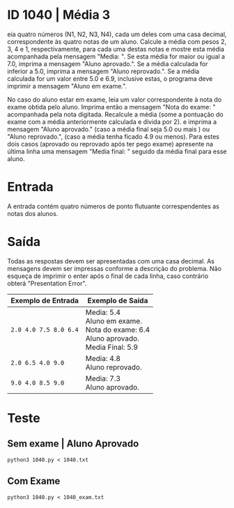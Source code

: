 # ID 1040 | Média 3

eia quatro números (N1, N2, N3, N4), cada um deles com uma casa decimal, correspondente às quatro notas de um aluno. Calcule a média com pesos 2, 3, 4 e 1, respectivamente, para cada uma destas notas e mostre esta média acompanhada pela mensagem "Media: ". Se esta média for maior ou igual a 7.0, imprima a mensagem "Aluno aprovado.". Se a média calculada for inferior a 5.0, imprima a mensagem "Aluno reprovado.". Se a média calculada for um valor entre 5.0 e 6.9, inclusive estas, o programa deve imprimir a mensagem "Aluno em exame.".

No caso do aluno estar em exame, leia um valor correspondente à nota do exame obtida pelo aluno. Imprima então a mensagem "Nota do exame: " acompanhada pela nota digitada. Recalcule a média (some a pontuação do exame com a média anteriormente calculada e divida por 2). e imprima a mensagem "Aluno aprovado." (caso a média final seja 5.0 ou mais ) ou "Aluno reprovado.", (caso a média tenha ficado 4.9 ou menos). Para estes dois casos (aprovado ou reprovado após ter pego exame) apresente na última linha uma mensagem "Media final: " seguido da média final para esse aluno.

# Entrada
A entrada contém quatro números de ponto flutuante correspendentes as notas dos alunos.

# Saída
Todas as respostas devem ser apresentadas com uma casa decimal. As mensagens devem ser impressas conforme a descrição do problema. Não esqueça de imprimir o enter após o final de cada linha, caso contrário obterá "Presentation Error".

|Exemplo de Entrada|Exemplo de Saída|
|----|----|
|`2.0 4.0 7.5 8.0 6.4`| Media: 5.4<br>Aluno em exame.<br>Nota do exame: 6.4<br>Aluno aprovado.<br>Media Final: 5.9|
|`2.0 6.5 4.0 9.0`|Media: 4.8<br>Aluno reprovado.|
|`9.0 4.0 8.5 9.0`|Media: 7.3<br>Aluno aprovado.|

# Teste

## Sem exame | Aluno Aprovado
`python3 1040.py < 1040.txt`

## Com Exame
`python3 1040.py < 1040_exam.txt`